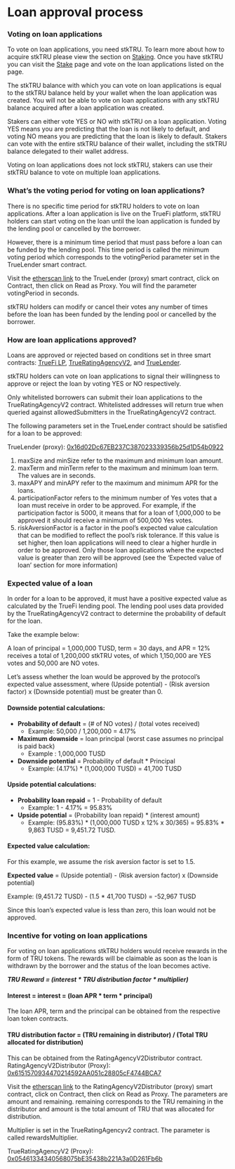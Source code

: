 # Loan approval process

### Voting on loan applications

To vote on loan applications, you need stkTRU. To learn more about how to acquire stkTRU please view the section on [Staking](stake.md). Once you have stkTRU you can visit the [Stake](https://app.truefi.io/stake) page and vote on the loan applications listed on the page. 

The stkTRU balance with which you can vote on loan applications is equal to the stkTRU balance held by your wallet when the loan application was created. You will not be able to vote on loan applications with any stkTRU balance acquired after a loan application was created.

Stakers can either vote YES or NO with stkTRU on a loan application. Voting YES means you are predicting that the loan is not likely to default, and voting NO means you are predicting that the loan is likely to default. Stakers can vote with the entire stkTRU balance of their wallet, including the stkTRU balance delegated to their wallet address.  

Voting on loan applications does not lock stkTRU, stakers can use their stkTRU balance to vote on multiple loan applications. 

### What’s the voting period for voting on loan applications? 

There is no specific time period for stkTRU holders to vote on loan applications. After a loan application is live on the TrueFi platform, stkTRU holders can start voting on the loan until the loan application is funded by the lending pool or cancelled by the borrower. 

However, there is a minimum time period that must pass before a loan can be funded by the lending pool. This time period is called the minimum voting period which corresponds to the votingPeriod parameter set in the TrueLender smart contract. 

Visit the [etherscan link](https://etherscan.io/address/0x16d02Dc67EB237C387023339356b25d1D54b0922#readProxyContract) to the TrueLender \(proxy\) smart contract, click on Contract, then click on Read as Proxy. You will find the parameter votingPeriod in seconds. 

stkTRU holders can modify or cancel their votes any number of times before the loan has been funded by the lending pool or cancelled by the borrower.

### How are loan applications approved? 

Loans are approved or rejected based on conditions set in three smart contracts: [TrueFi LP](https://etherscan.io/address/0xa1e72267084192db7387c8cc1328fade470e4149), [TrueRatingAgencyV2](https://etherscan.io/address/0x05461334340568075bE35438b221A3a0D261Fb6b), and [TrueLender](https://etherscan.io/address/0x16d02Dc67EB237C387023339356b25d1D54b0922). 

stkTRU holders can vote on loan applications to signal their willingness to approve or reject the loan by voting YES or NO respectively. 

Only whitelisted borrowers can submit their loan applications to the TrueRatingAgencyV2 contract. Whitelisted addresses will return true when queried against allowedSubmitters in the TrueRatingAgencyV2 contract.  

The following parameters set in the TrueLender contract should be satisfied for a loan to be approved: 

TrueLender \(proxy\): [0x16d02Dc67EB237C387023339356b25d1D54b0922](https://etherscan.io/address/0x16d02Dc67EB237C387023339356b25d1D54b0922)

1. maxSize and minSize refer to the maximum and minimum loan amount. 
2. maxTerm and minTerm refer to the maximum and minimum loan term. The values are in seconds. 
3. maxAPY and minAPY refer to the maximum and minimum APR for the loans. 
4. participationFactor refers to the minimum number of Yes votes that a loan must receive in order to be approved. For example, if the participation factor is 5000, it means that for a loan of 1,000,000 to be approved it should receive a minimum of 500,000 Yes votes. 
5. riskAversionFactor is a factor in the pool’s expected value calculation that can be modified to reflect the pool’s risk tolerance. If this value is set higher, then loan applications will need to clear a higher hurdle in order to be approved. Only those loan applications where the expected value is greater than zero will be approved \(see the ‘Expected value of loan’ section for more information\)

### Expected value of a loan

In order for a loan to be approved, it must have a positive expected value as calculated by the TrueFi lending pool. The lending pool uses data provided by the TrueRatingAgencyV2 contract to determine the probability of default for the loan.

Take the example below:

A loan of principal = 1,000,000 TUSD, term = 30 days, and APR = 12% receives a total of 1,200,000 stkTRU votes, of which 1,150,000 are YES votes and 50,000 are NO votes. 

Let’s assess whether the loan would be approved by the protocol’s expected value assessment, where \(Upside potential\) - \(Risk aversion factor\) x \(Downside potential\) must be greater than 0.

#### Downside potential calculations:

* **Probability of default** = \(\# of NO votes\) / \(total votes received\) 
  * Example: 50,000 / 1,200,000 = 4.17% 
* **Maximum downside** = loan principal \(worst case assumes no principal is paid back\)
  * Example : 1,000,000 TUSD
* **Downside potential** = Probability of default \* Principal
  * Example: \(4.17%\) \* \(1,000,000 TUSD\) = 41,700 TUSD

#### Upside potential calculations:

* **Probability loan repaid** = 1 - Probability of default
  * Example: 1 - 4.17% = 95.83%
* **Upside potential** = \(Probability loan repaid\) \* \(interest amount\)
  * Example: \(95.83%\) \* \(1,000,000 TUSD x 12% x 30/365\) = 95.83% \* 9,863 TUSD = 9,451.72 TUSD.

#### Expected value calculation:

For this example, we assume the risk aversion factor is set to 1.5.

**Expected value** = \(Upside potential\) - \(Risk aversion factor\) x \(Downside potential\)

Example: \(9,451.72 TUSD\) - \(1.5 \* 41,700 TUSD\) = -52,967 TUSD

Since this loan’s expected value is less than zero, this loan would not be approved. 

### Incentive for voting on loan applications

For voting on loan applications stkTRU holders would receive rewards in the form of TRU tokens. The rewards will be claimable as soon as the loan is withdrawn by the borrower and the status of the loan becomes active. 

_**TRU Reward = \(interest \* TRU distribution factor \* multiplier\)**_

#### Interest = interest = \(loan APR \* term \* principal\) 

The loan APR, term and the principal can be obtained from the respective loan token contracts.

#### TRU distribution factor = \(TRU remaining in distributor\) / \(Total TRU allocated for distribution\)

This can be obtained from the RatingAgencyV2Distributor contract.  
RatingAgencyV2Distributor \(Proxy\): [0x6151570934470214592AA051c28805cF4744BCA7](https://etherscan.io/address/0x6151570934470214592AA051c28805cF4744BCA7)

Visit the [etherscan link](https://etherscan.io/address/0x6151570934470214592AA051c28805cF4744BCA7) to the RatingAgencyV2Distributor \(proxy\) smart contract, click on Contract, then click on Read as Proxy. The parameters are amount and remaining. remaining corresponds to the TRU remaining in the distributor and amount is the total amount of TRU that was allocated for distribution. 

Multiplier is set in the TrueRatingAgencyv2 contract. The parameter is called rewardsMultiplier. 

TrueRatingAgencyV2 \(Proxy\): [0x05461334340568075bE35438b221A3a0D261Fb6b](https://etherscan.io/address/0x05461334340568075bE35438b221A3a0D261Fb6b)

